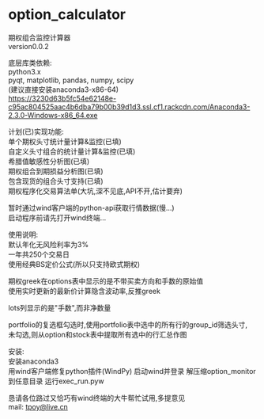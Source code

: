 ﻿# option_calculator
    
期权组合监控计算器    
version0.0.2    
    
底层库类依赖:    
python3.x   
pyqt, matplotlib, pandas, numpy, scipy    
(建议直接安装anaconda3-x86-64)   
https://3230d63b5fc54e62148e-c95ac804525aac4b6dba79b00b39d1d3.ssl.cf1.rackcdn.com/Anaconda3-2.3.0-Windows-x86_64.exe 
    
    
计划(已)实现功能:    
单个期权头寸统计量计算&监控(已填)    
自定义头寸组合的统计量计算&监控(已填)    
希腊值敏感性分析图(已填)    
期权组合到期损益分析图(已填)    
包含现货的组合头寸支持(已填)    
期权程序化交易算法单(大坑,深不见底,API不开,估计要弃)    
    
暂时通过wind客户端的python-api获取行情数据(慢...)    
启动程序前请先打开wind终端...     
    
使用说明:    
默认年化无风险利率为3%    
一年共250个交易日    
使用经典BS定价公式(所以只支持欧式期权)    
    
期权greek在options表中显示的是不带买卖方向和手数的原始值      
使用实时更新的最新价计算隐含波动率,反推greek    
    
lots列显示的是"手数",而非净数量    
    
portfolio的复选框勾选时,使用portfolio表中选中的所有行的group_id筛选头寸,    
未勾选,则从option和stock表中提取所有选中的行汇总作图    
    
安装:    
安装anaconda3    
用wind客户端修复python插件(WindPy)
启动wind并登录
解压缩option_monitor到任意目录
运行exec_run.pyw

恳请各位路过又恰巧有wind终端的大牛帮忙试用,多提意见    
mail: tpoy@live.cn




